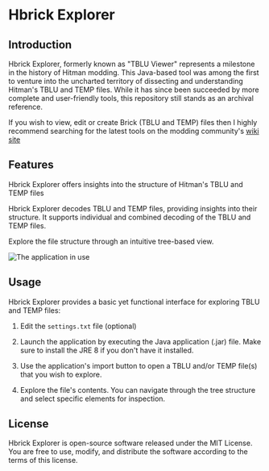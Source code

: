 # Hbrick Explorer

## Introduction

Hbrick Explorer, formerly known as "TBLU Viewer" represents a milestone in the history of Hitman modding. This Java-based tool was among the first to venture into the uncharted territory of dissecting and understanding Hitman's TBLU and TEMP files. While it has since been succeeded by more complete and user-friendly tools, this repository still stands as an archival reference.

If you wish to view, edit or create Brick (TBLU and TEMP) files then I highly recommend searching for the latest tools on the modding community's [wiki site](https://glaciermodding.org/docs/)

## Features

Hbrick Explorer offers insights into the structure of Hitman's TBLU and TEMP files

Hbrick Explorer decodes TBLU and TEMP files, providing insights into their structure. It supports individual and combined decoding of the TBLU and TEMP files.

Explore the file structure through an intuitive tree-based view.

![The application in use]("screenshots/application.png")

## Usage

Hbrick Explorer provides a basic yet functional interface for exploring TBLU and TEMP files:

1. Edit the `settings.txt` file (optional)

2. Launch the application by executing the Java application (.jar) file. Make sure to install the JRE 8 if you don't have it installed.

3. Use the application's import button to open a TBLU and/or TEMP file(s) that you wish to explore.

4. Explore the file's contents. You can navigate through the tree structure and select specific elements for inspection.

## License

Hbrick Explorer is open-source software released under the MIT License. You are free to use, modify, and distribute the software according to the terms of this license.